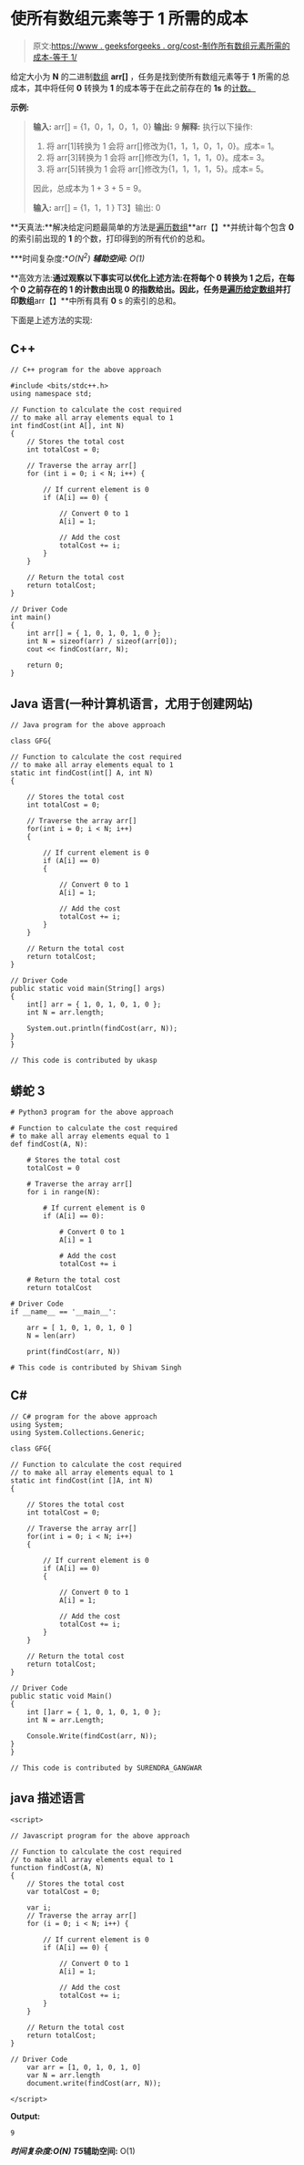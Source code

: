 # 使所有数组元素等于 1 所需的成本

> 原文:[https://www . geeksforgeeks . org/cost-制作所有数组元素所需的成本-等于 1/](https://www.geeksforgeeks.org/cost-required-to-make-all-array-elements-equal-to-1/)

给定大小为 **N** 的二进制[数组](https://www.geeksforgeeks.org/introduction-to-arrays/) **arr[]** ，任务是找到使所有数组元素等于 **1** 所需的总成本，其中将任何 **0** 转换为 **1** 的成本等于在此之前存在的 **1s** 的[计数。](https://www.geeksforgeeks.org/count-1s-sorted-binary-array/)

**示例:**

> **输入:** arr[] = {1，0，1，0，1，0}
> **输出:** 9
> **解释:**
> 执行以下操作:
> 
> 1.  将 arr[1]转换为 1 会将 arr[]修改为{1，1，1，0，1，0}。成本= 1。
> 2.  将 arr[3]转换为 1 会将 arr[]修改为{1，1，1，1，0}。成本= 3。
> 3.  将 arr[5]转换为 1 会将 arr[]修改为{1，1，1，1，5}。成本= 5。
> 
> 因此，总成本为 1 + 3 + 5 = 9。
> 
> **输入:** arr[] = {1，1，1 }
> T3】输出: 0

**天真法:**解决给定问题最简单的方法是[遍历数组](https://www.geeksforgeeks.org/c-program-to-traverse-an-array/)**arr【】**并统计每个包含 **0** 的索引前出现的 **1** 的个数，打印得到的所有代价的总和。

***时间复杂度:**O(N<sup>2</sup>)*
***辅助空间:** O(1)*

**高效方法:**通过观察以下事实可以优化上述方法:在将每个 **0** 转换为 **1** 之后，在每个 **0** 之前存在的 **1** 的计数由出现 **0** 的指数给出。因此，任务是[遍历给定数组](https://www.geeksforgeeks.org/c-program-to-traverse-an-array/)并打印数组**arr【】**中所有具有 **0** s 的索引的总和。

下面是上述方法的实现:

## C++

```
// C++ program for the above approach

#include <bits/stdc++.h>
using namespace std;

// Function to calculate the cost required
// to make all array elements equal to 1
int findCost(int A[], int N)
{
    // Stores the total cost
    int totalCost = 0;

    // Traverse the array arr[]
    for (int i = 0; i < N; i++) {

        // If current element is 0
        if (A[i] == 0) {

            // Convert 0 to 1
            A[i] = 1;

            // Add the cost
            totalCost += i;
        }
    }

    // Return the total cost
    return totalCost;
}

// Driver Code
int main()
{
    int arr[] = { 1, 0, 1, 0, 1, 0 };
    int N = sizeof(arr) / sizeof(arr[0]);
    cout << findCost(arr, N);

    return 0;
}
```

## Java 语言(一种计算机语言，尤用于创建网站)

```
// Java program for the above approach

class GFG{

// Function to calculate the cost required
// to make all array elements equal to 1
static int findCost(int[] A, int N)
{

    // Stores the total cost
    int totalCost = 0;

    // Traverse the array arr[]
    for(int i = 0; i < N; i++)
    {

        // If current element is 0
        if (A[i] == 0)
        {

            // Convert 0 to 1
            A[i] = 1;

            // Add the cost
            totalCost += i;
        }
    }

    // Return the total cost
    return totalCost;
}

// Driver Code
public static void main(String[] args)
{
    int[] arr = { 1, 0, 1, 0, 1, 0 };
    int N = arr.length;

    System.out.println(findCost(arr, N));
}
}

// This code is contributed by ukasp
```

## 蟒蛇 3

```
# Python3 program for the above approach

# Function to calculate the cost required
# to make all array elements equal to 1
def findCost(A, N):

    # Stores the total cost
    totalCost = 0

    # Traverse the array arr[]
    for i in range(N):

        # If current element is 0
        if (A[i] == 0):

            # Convert 0 to 1
            A[i] = 1

            # Add the cost
            totalCost += i

    # Return the total cost
    return totalCost

# Driver Code
if __name__ == '__main__':

    arr = [ 1, 0, 1, 0, 1, 0 ]
    N = len(arr)

    print(findCost(arr, N))

# This code is contributed by Shivam Singh
```

## C#

```
// C# program for the above approach
using System;
using System.Collections.Generic;

class GFG{

// Function to calculate the cost required
// to make all array elements equal to 1
static int findCost(int []A, int N)
{

    // Stores the total cost
    int totalCost = 0;

    // Traverse the array arr[]
    for(int i = 0; i < N; i++)
    {

        // If current element is 0
        if (A[i] == 0)
        {

            // Convert 0 to 1
            A[i] = 1;

            // Add the cost
            totalCost += i;
        }
    }

    // Return the total cost
    return totalCost;
}

// Driver Code
public static void Main()
{
    int []arr = { 1, 0, 1, 0, 1, 0 };
    int N = arr.Length;

    Console.Write(findCost(arr, N));
}
}

// This code is contributed by SURENDRA_GANGWAR
```

## java 描述语言

```
<script>

// Javascript program for the above approach

// Function to calculate the cost required
// to make all array elements equal to 1
function findCost(A, N)
{
    // Stores the total cost
    var totalCost = 0;

    var i;
    // Traverse the array arr[]
    for (i = 0; i < N; i++) {

        // If current element is 0
        if (A[i] == 0) {

            // Convert 0 to 1
            A[i] = 1;

            // Add the cost
            totalCost += i;
        }
    }

    // Return the total cost
    return totalCost;
}

// Driver Code
    var arr = [1, 0, 1, 0, 1, 0]
    var N = arr.length
    document.write(findCost(arr, N));

</script>
```

**Output:** 

```
9
```

***时间复杂度:**O(N)*
T5**辅助空间:** O(1)